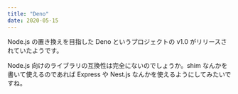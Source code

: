 ```yaml
---
title: "Deno"
date: 2020-05-15
---
```


Node.js の置き換えを目指した Deno というプロジェクトの v1.0 がリリースされていたようです。

Node.js 向けのライブラリの互換性は完全にないのでしょうか。shim なんかを書いて使えるのであれば
Express や Nest.js なんかを使えるようにしてみたいですね。


